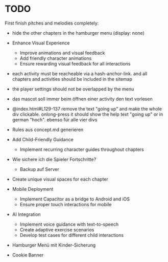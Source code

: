 TODO
====

First finish pitches and melodies completely:

- hide the other chapters in the hamburger menu (display: none)

- Enhance Visual Experience
    - Improve animations and visual feedback
    - Add friendly character animations
    - Ensure rewarding visual feedback for all interactions


- each activity must be reacheable via a hash-anchor-link. and all chapters and activities should be included in the sitemap

- the player settings should not be overlapped by the menu

- das mascot soll immer beim öffnen einer activity den text vorlesen

- @index.html#L129-137 remove the text "going up" and make the whole div clickable. onlong-press it should show the help text "going up" or in german "hoch". ebenso für alle vier divs

- Rules aus concept.md generieren


- Add Child-Friendly Guidance
    - Implement recurring character guides throughout chapters


- Wie sichere ich die Spieler Fortschritte? 
    - Backup auf Server


- Create unique visual spaces for each chapter

- Mobile Deployment
    - Implement Capacitor as a bridge to Android and iOS
    - Ensure proper touch interactions for mobile
- AI Integration
    - Implement voice guidance with text-to-speech
    - Create adaptive exercise scenarios
    - Develop test cases for different child interactions

- Hamburger Menü mit Kinder-Sicherung

- Cookie Banner